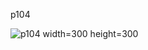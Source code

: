p104

![p104](https://github.com/wonjunx/webprogramming/assets/70313647/03a0c98c-5042-4b6b-94c9-9c08a4c061ba) width=300 height=300

